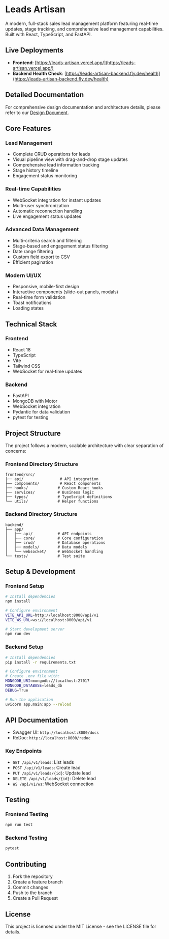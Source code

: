 # Leads Artisan

A modern, full-stack sales lead management platform featuring real-time updates, stage tracking, and comprehensive lead management capabilities. Built with React, TypeScript, and FastAPI.

## Live Deployments

- **Frontend**: [https://leads-artisan.vercel.app/](https://leads-artisan.vercel.app/)
- **Backend Health Check**: [https://leads-artisan-backend.fly.dev/health](https://leads-artisan-backend.fly.dev/health)

## Detailed Documentation

For comprehensive design documentation and architecture details, please refer to our [Design Document](https://docs.google.com/document/d/1Hjf6Yy5v_NCneEaX5vYUjC3TWKsEpcFx5eEF5YBHNoc/edit?tab=t.0).

## Core Features

### Lead Management
- Complete CRUD operations for leads
- Visual pipeline view with drag-and-drop stage updates
- Comprehensive lead information tracking
- Stage history timeline
- Engagement status monitoring

### Real-time Capabilities
- WebSocket integration for instant updates
- Multi-user synchronization
- Automatic reconnection handling
- Live engagement status updates

### Advanced Data Management
- Multi-criteria search and filtering
- Stage-based and engagement status filtering
- Date range filtering
- Custom field export to CSV
- Efficient pagination

### Modern UI/UX
- Responsive, mobile-first design
- Interactive components (slide-out panels, modals)
- Real-time form validation
- Toast notifications
- Loading states

## Technical Stack

### Frontend
- React 18
- TypeScript
- Vite
- Tailwind CSS
- WebSocket for real-time updates

### Backend
- FastAPI
- MongoDB with Motor
- WebSocket integration
- Pydantic for data validation
- pytest for testing

## Project Structure

The project follows a modern, scalable architecture with clear separation of concerns:

### Frontend Directory Structure
```
frontend/src/
├── api/                # API integration
├── components/         # React components
├── hooks/             # Custom React hooks
├── services/          # Business logic
├── types/             # TypeScript definitions
└── utils/             # Helper functions
```

### Backend Directory Structure
```
backend/
├── app/
│   ├── api/           # API endpoints
│   ├── core/          # Core configuration
│   ├── crud/          # Database operations
│   ├── models/        # Data models
│   └── websocket/     # WebSocket handling
└── tests/             # Test suite
```

## Setup & Development

### Frontend Setup
```bash
# Install dependencies
npm install

# Configure environment
VITE_API_URL=http://localhost:8000/api/v1
VITE_WS_URL=ws://localhost:8000/api/v1 

# Start development server
npm run dev
```

### Backend Setup
```bash
# Install dependencies
pip install -r requirements.txt

# Configure environment
# Create .env file with:
MONGODB_URI=mongodb://localhost:27017
MONGODB_DATABASE=leads_db
DEBUG=True

# Run the application
uvicorn app.main:app --reload
```

## API Documentation

- Swagger UI: `http://localhost:8000/docs`
- ReDoc: `http://localhost:8000/redoc`

### Key Endpoints
- `GET /api/v1/leads`: List leads
- `POST /api/v1/leads`: Create lead
- `PUT /api/v1/leads/{id}`: Update lead
- `DELETE /api/v1/leads/{id}`: Delete lead
- `WS /api/v1/ws`: WebSocket connection

## Testing

### Frontend Testing
```bash
npm run test
```

### Backend Testing
```bash
pytest
```

## Contributing

1. Fork the repository
2. Create a feature branch
3. Commit changes
4. Push to the branch
5. Create a Pull Request

## License

This project is licensed under the MIT License - see the LICENSE file for details.